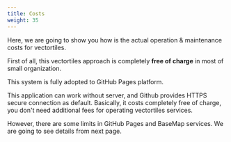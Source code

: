 ```yaml
---
title: Costs
weight: 35
---
```


Here, we are going to show you how is the actual operation & maintenance costs for vectortiles.

First of all, this vectortiles approach is completely **free of charge** in most of small organization.

This system is fully adopted to GitHub Pages platform. 

This application can work without server, and Github provides HTTPS secure connection as default. Basically, it costs completely free of charge, you don't need additional fees for operating vectortiles services.

However, there are some limits in GitHub Pages and BaseMap services. We are going to see details from next page.